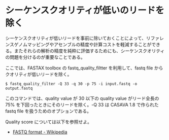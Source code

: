 # シーケンスクオリティが低いのリードを除く
シーケンスクオリティが低いリードを事前に除いておくことによって、リファレンスゲノムマッピングやアセンブルの精度や計算コストを軽減することができる。またそれらの解析の精度を純粋に評価するためにも、シーケンスクオリティの問題を分けるのが重要なことである。

ここでは、FASTAX toolbox の fastq_quality_filtter を利用して、fastq file からクオリティが低いリードを除く。
```
$ fastq_quality_filter -Q 33 -q 30 -p 75 -i input.fastq -o output.fastq
```
このコマンドでは、quality value が 30 以下の quality value がリード全長の 75% を下回ったときにそのリードを除く。-Q 33 は CASAVA 1.8 で作られた fastq file を扱うためのオプションである。

Quality score については以下を参照せよ。
- [FASTQ format - Wikipedia](http://en.wikipedia.org/wiki/FASTQ_format)